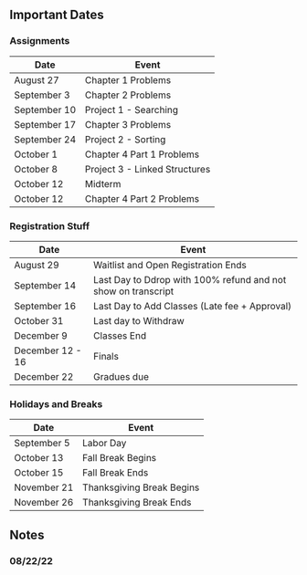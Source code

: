 ## Important Dates 
### Assignments
| Date | Event |
| --- | --- |
| August 27 | Chapter 1 Problems |
| September 3 | Chapter 2 Problems |
| September 10 | Project 1 - Searching |
| September 17 | Chapter 3 Problems |
| September 24 | Project 2 - Sorting |
| October 1 | Chapter 4 Part 1 Problems |
| October 8 | Project 3 - Linked Structures |
| October 12 | Midterm |
| October 12 | Chapter 4 Part 2 Problems |

### Registration Stuff
| Date | Event |
| --- | --- |
| August 29 | Waitlist and Open Registration Ends |
| September 14 | Last Day to Ddrop with 100% refund and not show on transcript |
| September 16 | Last Day to Add Classes (Late fee + Approval)|
| October 31 | Last day to Withdraw |
| December 9 | Classes End |
| December 12 - 16 | Finals |
| December 22 | Gradues due |


### Holidays and Breaks
| Date | Event |
| --- | --- |
| September 5 | Labor Day |
| October 13 | Fall Break Begins |
| October 15 | Fall Break Ends |
| November 21 | Thanksgiving Break Begins |
| November 26 | Thanksgiving Break Ends |


## Notes
### 08/22/22



